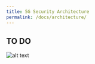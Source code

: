 ```yaml
---
title: 5G Security Architecture
permalink: /docs/architecture/
---
```


## TO DO
![alt text](https://github.com/pienvandenabeele/simply5gsecurity/drawings/overview5g-page-11.drawio.png "Logo Title Text 1")


